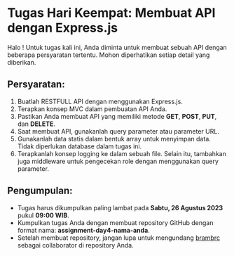 # Tugas Hari Keempat: Membuat API dengan Express.js

Halo ! Untuk tugas kali ini, Anda diminta untuk membuat sebuah API dengan beberapa persyaratan tertentu. Mohon diperhatikan setiap detail yang diberikan.

## Persyaratan:

1. Buatlah RESTFULL API dengan menggunakan Express.js.
2. Terapkan konsep MVC dalam pembuatan API Anda.
3. Pastikan Anda membuat API yang memiliki metode **GET**, **POST**, **PUT**, dan **DELETE**.
4. Saat membuat API, gunakanlah query parameter atau parameter URL.
5. Gunakanlah data statis dalam bentuk array untuk menyimpan data. Tidak diperlukan database dalam tugas ini.
6. Terapkanlah konsep logging ke dalam sebuah file. Selain itu, tambahkan juga middleware untuk pengecekan role dengan menggunakan query parameter.

## Pengumpulan:

- Tugas harus dikumpulkan paling lambat pada **Sabtu, 26 Agustus 2023** pukul **09:00 WIB**.
- Kumpulkan tugas Anda dengan membuat repository GitHub dengan format nama: **assignment-day4-nama-anda**.
- Setelah membuat repository, jangan lupa untuk mengundang [brambrc](https://github.com/brambrc) sebagai collaborator di repository Anda.

